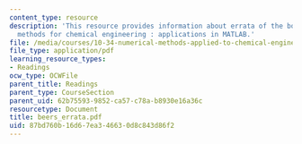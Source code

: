 ```yaml
---
content_type: resource
description: 'This resource provides information about errata of the book numerical
  methods for chemical engineering : applications in MATLAB.'
file: /media/courses/10-34-numerical-methods-applied-to-chemical-engineering-fall-2005/87bd760b16d67ea346630d8c843d86f2_beers_errata.pdf
file_type: application/pdf
learning_resource_types:
- Readings
ocw_type: OCWFile
parent_title: Readings
parent_type: CourseSection
parent_uid: 62b75593-9852-ca57-c78a-b8930e16a36c
resourcetype: Document
title: beers_errata.pdf
uid: 87bd760b-16d6-7ea3-4663-0d8c843d86f2
---
```

